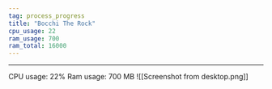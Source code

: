 ```yaml
---
tag: process_progress
title: "Bocchi The Rock"
cpu_usage: 22
ram_usage: 700
ram_total: 16000
---
```

___
CPU usage: 22%
Ram usage: 700 MB
![[Screenshot from desktop.png]]